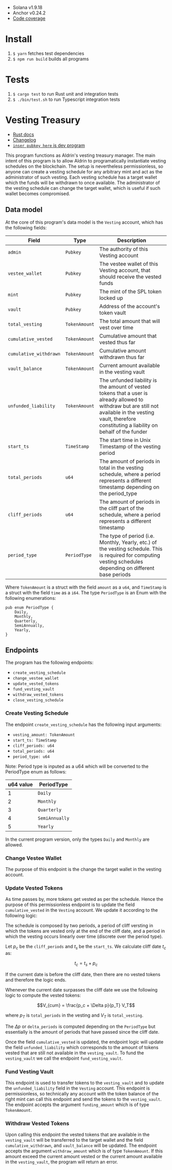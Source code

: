- Solana v1.9.18
- Anchor v0.24.2
- [Code coverage][project-code-coverage]

# Install

1. `$ yarn` fetches test dependencies
2. `$ npm run build` builds all programs

# Tests

1. `$ cargo test` to run Rust unit and integration tests
2. `$ ./bin/test.sh` to run Typescript integration tests


# Vesting Treasury
- [Rust docs][treasury-rust-docs]
- [Changelog][treasury-changelog]
- [`inser pubkey here` is dev program][treasury-dev-solscan]

This program functions as Aldrin's vesting treasury manager. The main intent of this program is to allow Aldrin to programatically instantiate vesting schedules on the blockchain. The setup is nevertheless permissionless, so anyone can create a vesting schedule for any arbitrary mint and act as the administrator of such vesting. Each vesting schedule has a target wallet which the funds will be withdrawn to once available. The administrator of the vesting schedule can change the target wallet, which is useful if such wallet becomes compromised.


## Data model

At the core of this program's data model is the `Vesting` account, which has the following fields:

| Field                  | Type          | Description |
| ---------------------- | ------------- | ----------- |
| `admin`                | `Pubkey`      | The authority of this Vesting account |
| `vestee_wallet`        | `Pubkey`      | The vestee wallet of this Vesting account, that should receive the vested funds |
| `mint`                 | `Pubkey`      | The mint of the SPL token locked up |
| `vault`                | `Pubkey`      | Address of the account's token vault |
| `total_vesting`        | `TokenAmount` | The total amount that will vest over time |
| `cumulative_vested`    | `TokenAmount` | Cumulative amount that vested thus far |
| `cumulative_withdrawn` | `TokenAmount` | Cumulative amount withdrawn thus far |
| `vault_balance`        | `TokenAmount` | Current amount available in the vesting vault |
| `unfunded_liability`   | `TokenAmount` | The unfunded liability is the amount of vested tokens that a user is already allowed to withdraw but are still not available in the vesting vault, therefore constituting a liability on behalf of the funder |
| `start_ts`             | `TimeStamp`   | The start time in Unix Timestamp of the vesting period |
| `total_periods`        | `u64`         | The amount of periods in total in the vesting schedule, where a period represents a different timestamp depending on the period_type |
| `cliff_periods`        | `u64`         | The amount of periods in the cliff part of the schedule, where a period represents a different timestamp  |
| `period_type`          | `PeriodType`  | The type of period (i.e. Monthly, Yearly, etc.) of the vesting schedule. This is required for computing vesting schedules depending on different base periods |

Where `TokenAmount` is a struct with the field `amount` as a `u64`, and `TimeStamp` is a struct with the field `time` as a `i64`. The type `PeriodType` is an Enum with the following enumerations:

```
pub enum PeriodType {
    Daily,
    Monthly,
    Quarterly,
    SemiAnnually,
    Yearly,
}
```

## Endpoints

The program has the following endpoints:
- `create_vesting_schedule`
- `change_vestee_wallet`
- `update_vested_tokens`
- `fund_vesting_vault`
- `withdraw_vested_tokens`
- `close_vesting_schedule`


### Create Vesting Schedule

The endpoint `create_vesting_schedule` has the following input arguments:

- `vesting_amount: TokenAmount`
- `start_ts: TimeStamp`
- `cliff_periods: u64`
- `total_periods: u64`
- `period_type: u64`

Note: Period type is inputed as a u64 which will be converted to the PeriodType enum as follows:

| u64 value | PeriodType     |
| --------- | -------------- |
| 1         | `Daily`        |
| 2         | `Monthly`      |
| 3         | `Quarterly`    |
| 4         | `SemiAnnually` |
| 5         | `Yearly`       |

In the current program version, only the types `Daily` and `Monthly` are allowed.


### Change Vestee Wallet

The purpose of this endpoint is the change the target wallet in the vesting account.


### Update Vested Tokens

As time passes by, more tokens get vested as per the schedule. Hence the purpose of this permissionless endpoint is to update the field `cumulative_vested` in the `Vesting` account. We update it according to the following logic:

The schedule is composed by two periods, a period of cliff versting in which the tokens are vested only at the end of the cliff date, and a period in which the vesting occurs linearly over time (discrete over the period type).

Let $`p_c`$ be the `cliff_periods` and $`t_s`$ be the `start_ts`. We calculate cliff date $`t_c`$ as:

```math
t_c = t_s + p_c
```

If the current date is before the cliff date, then there are no vested tokens and therefore the logic ends.

Whenever the current date surpasses the cliff date we use the following logic to compute the vested tokens:

```math
V_{cum} = \frac{p_c + \Delta p}{p_T} V_T
```

where $`p_T`$ is `total_periods` in the vesting and $`V_T`$ is `total_vesting`.


The $`\Delta p`$ or `delta_periods` is computed depending on the `PeriodType` but essentially is the amount of periods that have passed since the cliff date.


Once the field `cumulative_vested` is updated, the endpoint logic will update the field `unfunded_liability` which corresponds to the amount of tokens vested that are still not available in the `vesting_vault`. To fund the `vesting_vault` we call the endpoint `fund_vesting_vault`.

### Fund Vesting Vault

This endpoint is used to transfer tokens to the `vesting_vault` and to update the `unfunded_liability` field in the `Vesting` account. This endpoint is permissionless, so technically any account with the token balance of the right mint can call this endpoint and send the tokens to the `vesting_vault`. The endpoint accepts the argument `funding_amount` which is of type `TokenAmount`.

### Withdraw Vested Tokens

Upon calling this endpoint the vested tokens that are available in the `vesting_vault` will be transferred to the target wallet and the field `cumulative_withdrawn`, and `vault_balance` will be updated. The endpoint accepts the argument `withdraw_amount` which is of type `TokenAmount`. If this amount exceed the current amount vested or the current amount available in the `vesting_vault`, the program will return an error.


<!-- List of References -->

[project-code-coverage]: https://crypto_project.gitlab.io/defi/team_vesting/coverage
[treasury-rust-docs]: https://crypto_project.gitlab.io/defi/team_vesting/team_vesting
[treasury-changelog]: https://crypto_project.gitlab.io/defi/team_vesting/team_vesing.changelog.html
[treasury-dev-solscan]: https://solscan.io/account/dAMMP3unWqb4u2La1xczx6JSAZsGByo9amHgzkVY7FG
